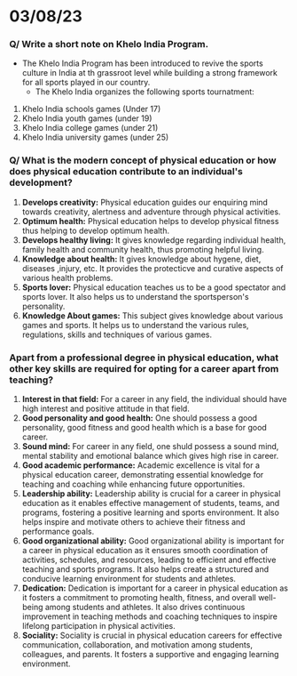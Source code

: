 # 03/08/23 

### Q/ Write a short note on Khelo India Program.
- The Khelo India Program has been introduced to revive the sports culture in India at th grassroot level while building a strong framework for all sports played in our country. <br>
  - The Khelo India organizes the following sports tournatment: 

1. Khelo India schools games (Under 17)
2. Khelo India youth games (under 19)
3. Khelo India college games (under 21)
4. Khelo India university games (under 25)

### Q/ What is the modern concept of physical education or how does physical education contribute to an individual's development? 
1. **Develops creativity:** Physical education guides our enquiring mind towards creativity, alertness and adventure through physical activities.
2. **Optimum health:** Physical education helps to develop physical fitness thus helping to develop optimum health. 
3. **Develops healthy living:** It gives knowledge regarding individual health, family health and community health, thus promoting helpful living. 
4. **Knowledge about health:** It gives knowledge about hygene, diet, diseases ,injury, etc. It provides the protecticve and curative aspects of various health problems. 
5. **Sports lover:** Physical education teaches us to be a good spectator and sports lover. It also helps us to understand the sportsperson's personality. 
6. **Knowledge About games:** This subject gives knowledge about various games and sports. It helps us to understand the various rules, regulations, skills and techniques of various games. 

### Apart from a professional degree in physical education, what other key skills are required for opting for a career apart from teaching? 
1. **Interest in that field:** For a career in any field, the individual should have high interest and positive attitude in that field. 
2. **Good personality and good health:** One should possess a good personality, good fitness and good health which is a base for good career. 
3. **Sound mind:** For career in any field, one shuld possess a sound mind, mental stability and emotional balance which gives high rise in career. 
4. **Good academic performance:** Academic excellence is vital for a physical education career, demonstrating essential knowledge for teaching and coaching while enhancing future opportunities.
5. **Leadership ability:** Leadership ability is crucial for a career in physical education as it enables effective management of students, teams, and programs, fostering a positive learning and sports environment. It also helps inspire and motivate others to achieve their fitness and performance goals.
6. **Good organizational ability:** Good organizational ability is important for a career in physical education as it ensures smooth coordination of activities, schedules, and resources, leading to efficient and effective teaching and sports programs. It also helps create a structured and conducive learning environment for students and athletes.
7. **Dedication:** Dedication is important for a career in physical education as it fosters a commitment to promoting health, fitness, and overall well-being among students and athletes. It also drives continuous improvement in teaching methods and coaching techniques to inspire lifelong participation in physical activities.
8. **Sociality:** Sociality is crucial in physical education careers for effective communication, collaboration, and motivation among students, colleagues, and parents. It fosters a supportive and engaging learning environment.